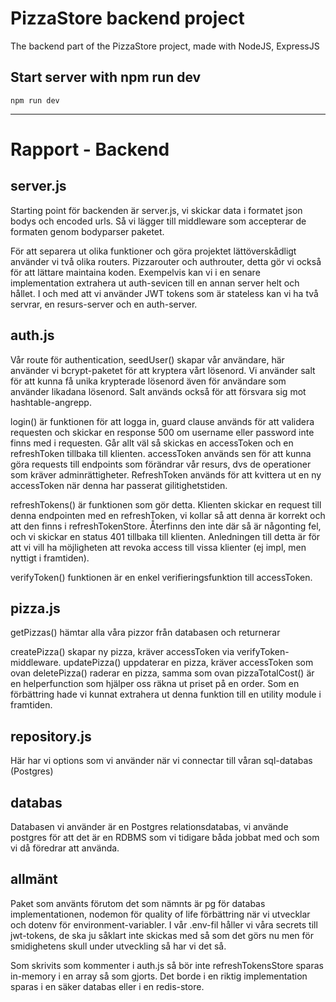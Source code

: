 # PizzaStore backend project

The backend part of the PizzaStore project, made with NodeJS, ExpressJS

## Start server with npm run dev

`npm run dev`

---

# Rapport - Backend

## server.js

Starting point för backenden är server.js, vi skickar data i formatet json bodys och encoded urls. Så vi lägger till middleware som accepterar de formaten genom bodyparser paketet.

För att separera ut olika funktioner och göra projektet lättöverskådligt använder vi två olika routers. Pizzarouter och authrouter, detta gör vi också för att lättare maintaina koden. Exempelvis kan vi i en senare implementation extrahera ut auth-sevicen till en annan server helt och hållet. I och med att vi använder JWT tokens som är stateless kan vi ha två servrar, en resurs-server och en auth-server.

## auth.js

Vår route för authentication, seedUser() skapar vår användare, här använder vi bcrypt-paketet för att kryptera vårt lösenord. Vi använder salt för att kunna få unika krypterade lösenord även för användare som använder likadana lösenord. Salt används också för att försvara sig mot hashtable-angrepp.

login() är funktionen för att logga in, guard clause används för att validera requesten och skickar en response 500 om username eller password inte finns med i requesten. Går allt väl så skickas en accessToken och en refreshToken tillbaka till klienten. accessToken används sen för att kunna göra requests till endpoints som förändrar vår resurs, dvs de operationer som kräver adminrättigheter. RefreshToken används för att kvittera ut en ny accessToken när denna har passerat gilitighetstiden.

refreshTokens() är funktionen som gör detta. Klienten skickar en request till denna endpointen med en refreshToken, vi kollar så att denna är korrekt och att den finns i refreshTokenStore. Återfinns den inte där så är någonting fel, och vi skickar en status 401 tillbaka till klienten. Anledningen till detta är för att vi vill ha möjligheten att revoka access till vissa klienter (ej impl, men nyttigt i framtiden).

verifyToken() funktionen är en enkel verifieringsfunktion till accessToken.

## pizza.js

getPizzas() hämtar alla våra pizzor från databasen och returnerar

createPizza() skapar ny pizza, kräver accessToken via verifyToken-middleware.
updatePizza() uppdaterar en pizza, kräver accessToken som ovan
deletePizza() raderar en pizza, samma som ovan
pizzaTotalCost() är en helperfunction som hjälper oss räkna ut priset på en order. Som en förbättring hade vi kunnat extrahera ut denna funktion till en utility module i framtiden.

## repository.js

Här har vi options som vi använder när vi connectar till våran sql-databas (Postgres)

## databas

Databasen vi använder är en Postgres relationsdatabas, vi använde postgres för att det är en RDBMS som vi tidigare båda jobbat med och som vi då föredrar att använda.

## allmänt

Paket som använts förutom det som nämnts är pg för databas implementationen, nodemon för quality of life förbättring när vi utvecklar och dotenv för environment-variabler. I vår .env-fil håller vi våra secrets till jwt-tokens, de ska ju såklart inte skickas med så som det görs nu men för smidighetens skull under utveckling så har vi det så.

Som skrivits som kommenter i auth.js så bör inte refreshTokensStore sparas in-memory i en array så som gjorts. Det borde i en riktig implementation sparas i en säker databas eller i en redis-store.
